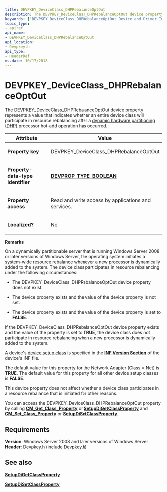 ```yaml
---
title: DEVPKEY_DeviceClass_DHPRebalanceOptOut
description: The DEVPKEY_DeviceClass_DHPRebalanceOptOut device property represents a value that indicates whether an entire device class will participate in resource rebalancing after a dynamic hardware partitioning (DHP) processor hot-add operation has occurred.Property keyDEVPKEY_DeviceClass_DHPRebalanceOptOutProperty-data-type identifierDEVPROP_TYPE_BOOLEANProperty accessRead and write access by applications and services.Localized No RemarksOn a dynamically partitionable server that is running Windows Server 2008 or later versions of Windows Server, the operating system initiates a system-wide resource rebalance whenever a new processor is dynamically added to the system. The device class participates in resource rebalancing under the following circumstances The DEVPKEY_DeviceClass_DHPRebalanceOptOut device property does not exist.The device property exists and the value of the device property is not set.The device property exists and the value of the device property is set to FALSE.If the DEVPKEY_DeviceClass_DHPRebalanceOptOut device property exists and the value of the property is set to TRUE, the device class does not participate in resource rebalancing when a new processor is dynamically added to the system.A device's device setup class is specified in the INF Version Section of the device's INF file.The default value for this property for the Network Adapter (Class Net) is TRUE. The default value for this property for all other device setup classes is FALSE.This device property does not affect whether a device class participates in a resource rebalance that is initiated for other reasons.You can access the DEVPKEY_DeviceClass_DHPRebalanceOptOut property by calling SetupDiGetClassProperty and SetupDiSetClassProperty.
keywords: ["DEVPKEY_DeviceClass_DHPRebalanceOptOut Device and Driver Installation"]
topic_type:
- apiref
api_name:
- DEVPKEY_DeviceClass_DHPRebalanceOptOut
api_location:
- Devpkey.h
api_type:
- HeaderDef
ms.date: 10/17/2018
---
```


# DEVPKEY_DeviceClass_DHPRebalanceOptOut


The DEVPKEY_DeviceClass_DHPRebalanceOptOut device property represents a value that indicates whether an entire device class will participate in resource rebalancing after a [dynamic hardware partitioning (DHP)](../kernel/introduction-to-dynamic-hardware-partitioning.md) processor hot-add operation has occurred.

<table>
<colgroup>
<col width="50%" />
<col width="50%" />
</colgroup>
<thead>
<tr>
<th>Attribute</th>
<th>Value</th>
</tr>
</thead>
<tbody>
<tr class="odd">
<td align="left"><p><strong>Property key</strong></p></td>
<td align="left"><p>DEVPKEY_DeviceClass_DHPRebalanceOptOut</p></td>
</tr>
<tr class="even">
<td align="left"><p><strong>Property-data-type identifier</strong></p></td>
<td align="left"><p><a href="devprop-type-boolean.md" data-raw-source="[&lt;strong&gt;DEVPROP_TYPE_BOOLEAN&lt;/strong&gt;](devprop-type-boolean.md)"><strong>DEVPROP_TYPE_BOOLEAN</strong></a></p></td>
</tr>
<tr class="odd">
<td align="left"><p><strong>Property access</strong></p></td>
<td align="left"><p>Read and write access by applications and services.</p></td>
</tr>
<tr class="even">
<td align="left"><p><strong>Localized?</strong></p></td>
<td align="left"><p>No</p></td>
</tr>
</tbody>
</table>

 

**Remarks**

On a dynamically partitionable server that is running Windows Server 2008 or later versions of Windows Server, the operating system initiates a system-wide resource rebalance whenever a new processor is dynamically added to the system. The device class participates in resource rebalancing under the following circumstances:

-   The DEVPKEY_DeviceClass_DHPRebalanceOptOut device property does not exist.

-   The device property exists and the value of the device property is not set.

-   The device property exists and the value of the device property is set to **FALSE**.

If the DEVPKEY_DeviceClass_DHPRebalanceOptOut device property exists and the value of the property is set to **TRUE**, the device class does not participate in resource rebalancing when a new processor is dynamically added to the system.

A device's [device setup class](./overview-of-device-setup-classes.md) is specified in the [**INF Version Section**](./inf-version-section.md) of the device's INF file.

The default value for this property for the Network Adapter (Class = Net) is **TRUE**. The default value for this property for all other device setup classes is **FALSE**.

This device property does not affect whether a device class participates in a resource rebalance that is initiated for other reasons.

You can access the DEVPKEY_DeviceClass_DHPRebalanceOptOut property by calling [**CM_Get_Class_Property**](/windows/win32/api/cfgmgr32/nf-cfgmgr32-cm_get_class_propertyw) or [**SetupDiGetClassProperty**](/windows/win32/api/setupapi/nf-setupapi-setupdigetclasspropertyw) and [**CM_Set_Class_Property**](/windows/win32/api/cfgmgr32/nf-cfgmgr32-cm_set_class_propertyw) or [**SetupDiSetClassProperty**](/windows/win32/api/setupapi/nf-setupapi-setupdisetclasspropertyw).

## Requirements

**Version**: Windows Server 2008 and later versions of Windows Server
**Header**: Devpkey.h (include Devpkey.h)

## See also


[**SetupDiGetClassProperty**](/windows/win32/api/setupapi/nf-setupapi-setupdigetclasspropertyw)

[**SetupDiSetClassProperty**](/windows/win32/api/setupapi/nf-setupapi-setupdisetclasspropertyw)

